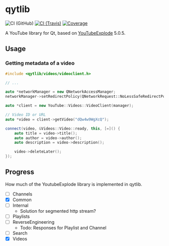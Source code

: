 # qytlib

![CI (GitHub)](https://github.com/PhilInTheGaps/qytlib/workflows/CI/badge.svg)
[![CI (Travis)](https://travis-ci.com/PhilInTheGaps/qytlib.svg?branch=master)](https://travis-ci.com/PhilInTheGaps/qytlib)
[![Coverage](https://coveralls.io/repos/github/PhilInTheGaps/qytlib/badge.svg?branch=master)](https://coveralls.io/github/PhilInTheGaps/qytlib?branch=master)

A YouTube library for Qt, based on [YouTubeExplode](https://github.com/Tyrrrz/YoutubeExplode) 5.0.5.

## Usage

### Getting metadata of a video

```c++
#include <qytlib/videos/videoclient.h>

// ...

auto *networkManager = new QNetworkAccessManager;
networkManager->setRedirectPolicy(QNetworkRequest::NoLessSafeRedirectPolicy);

auto *client = new YouTube::Videos::VideoClient(manager);

// Video ID or URL
auto *video = client->getVideo("dQw4w9WgXcQ");

connect(video, &Videos::Video::ready, this, [=]() {
    auto title = video->title();
    auto author = video->author();
    auto description = video->description();

    video->deleteLater();
});
```

## Progress

How much of the YoutubeExplode library is implemented in qytlib.

- [ ] Channels
- [x] Common
- [ ] Internal
	- Solution for segmented http stream?
- [ ] Playlists
- [ ] ReverseEngineering
	- Todo: Responses for Playlist and Channel
- [ ] Search
- [x] Videos
